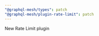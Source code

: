 ```yaml
---
"@graphql-mesh/types": patch
"@graphql-mesh/plugin-rate-limit": patch
---
```


New Rate Limit plugin
